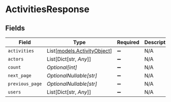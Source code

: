 # ActivitiesResponse


## Fields

| Field                                                      | Type                                                       | Required                                                   | Description                                                |
| ---------------------------------------------------------- | ---------------------------------------------------------- | ---------------------------------------------------------- | ---------------------------------------------------------- |
| `activities`                                               | List[[models.ActivityObject](../models/activityobject.md)] | :heavy_minus_sign:                                         | N/A                                                        |
| `actors`                                                   | List[Dict[str, *Any*]]                                     | :heavy_minus_sign:                                         | N/A                                                        |
| `count`                                                    | *Optional[int]*                                            | :heavy_minus_sign:                                         | N/A                                                        |
| `next_page`                                                | *OptionalNullable[str]*                                    | :heavy_minus_sign:                                         | N/A                                                        |
| `previous_page`                                            | *OptionalNullable[str]*                                    | :heavy_minus_sign:                                         | N/A                                                        |
| `users`                                                    | List[Dict[str, *Any*]]                                     | :heavy_minus_sign:                                         | N/A                                                        |